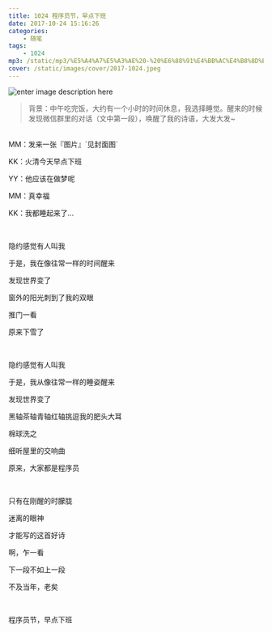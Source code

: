 ```yaml
---
title: 1024 程序员节，早点下班
date: 2017-10-24 15:16:26
categories:
    - 随笔
tags:
    - 1024
mp3: /static/mp3/%E5%A4%A7%E5%A3%AE%20-%20%E6%88%91%E4%BB%AC%E4%B8%8D%E4%B8%80%E6%A0%B7.mp3
cover: /static/images/cover/2017-1024.jpeg
---
```


![enter image description here](/static/images/1024-festival.jpeg)


> 背景：中午吃完饭，大约有一个小时的时间休息，我选择睡觉。醒来的时候发现微信群里的对话（文中第一段），唤醒了我的诗语，大发大发~


<br/>
MM：发来一张『图片』`见封面图`

KK：火清今天早点下班

YY：他应该在做梦呢

MM：真幸福

KK：我都睡起来了...


<br/>


隐约感觉有人叫我

于是，我在像往常一样的时间醒来

发现世界变了

窗外的阳光刺到了我的双眼

推门一看

原来下雪了

<br/>



隐约感觉有人叫我

于是，我从像往常一样的睡姿醒来

发现世界变了

黑轴茶轴青轴红轴挑逗我的肥头大耳

棉球洗之

细听屋里的交响曲

原来，大家都是程序员

<br/>


只有在刚醒的时朦胧

迷离的眼神

才能写的这首好诗

啊，乍一看

下一段不如上一段

不及当年，老矣

<br/>



程序员节，早点下班
